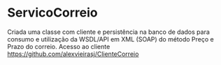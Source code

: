 # ServicoCorreio
Criada uma classe com cliente e persistência na banco de dados para consumo e utilização da WSDL/API em XML (SOAP) do método Preço e Prazo do correio. Acesso ao cliente https://github.com/alexvieirasj/ClienteCorreio
